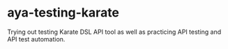 # aya-testing-karate

Trying out testing Karate DSL API tool as well as practicing API testing and API test automation.
